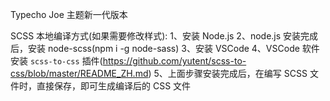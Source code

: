 Typecho Joe 主题新一代版本

SCSS 本地编译方式(如果需要修改样式):
1、安装 Node.js
2、node.js 安装完成后，安装 node-scss(npm i -g node-sass)
3、安装 VSCode
4、VSCode 软件安装 `scss-to-css` 插件(https://github.com/yutent/scss-to-css/blob/master/README_ZH.md)
5、上面步骤安装完成后，在编写 SCSS 文件时，直接保存，即可生成编译后的 CSS 文件
